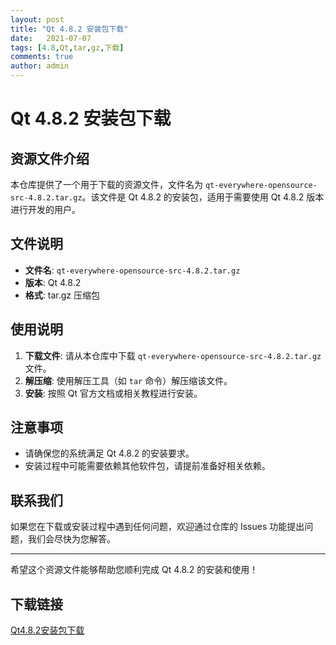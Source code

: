 ```yaml
---
layout: post
title: "Qt 4.8.2 安装包下载"
date:   2021-07-07
tags: [4.8,Qt,tar,gz,下载]
comments: true
author: admin
---
```

# Qt 4.8.2 安装包下载

## 资源文件介绍

本仓库提供了一个用于下载的资源文件，文件名为 `qt-everywhere-opensource-src-4.8.2.tar.gz`。该文件是 Qt 4.8.2 的安装包，适用于需要使用 Qt 4.8.2 版本进行开发的用户。

## 文件说明

- **文件名**: `qt-everywhere-opensource-src-4.8.2.tar.gz`
- **版本**: Qt 4.8.2
- **格式**: tar.gz 压缩包

## 使用说明

1. **下载文件**: 请从本仓库中下载 `qt-everywhere-opensource-src-4.8.2.tar.gz` 文件。
2. **解压缩**: 使用解压工具（如 `tar` 命令）解压缩该文件。
3. **安装**: 按照 Qt 官方文档或相关教程进行安装。

## 注意事项

- 请确保您的系统满足 Qt 4.8.2 的安装要求。
- 安装过程中可能需要依赖其他软件包，请提前准备好相关依赖。

## 联系我们

如果您在下载或安装过程中遇到任何问题，欢迎通过仓库的 Issues 功能提出问题，我们会尽快为您解答。

---

希望这个资源文件能够帮助您顺利完成 Qt 4.8.2 的安装和使用！

## 下载链接

[Qt4.8.2安装包下载](https://pan.quark.cn/s/43ac380fe947)